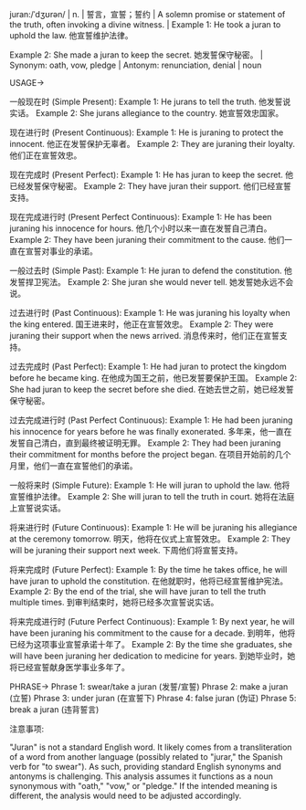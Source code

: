 juran:/ˈdʒʊrən/ | n. | 誓言，宣誓；誓约 | A solemn promise or statement of the truth, often invoking a divine witness. |  Example 1:  He took a juran to uphold the law.  他宣誓维护法律。

Example 2: She made a juran to keep the secret. 她发誓保守秘密。 | Synonym: oath, vow, pledge | Antonym:  renunciation, denial | noun


USAGE->

一般现在时 (Simple Present):
Example 1: He jurans to tell the truth. 他发誓说实话。
Example 2:  She jurans allegiance to the country. 她宣誓效忠国家。


现在进行时 (Present Continuous):
Example 1: He is juraning to protect the innocent. 他正在发誓保护无辜者。
Example 2: They are juraning their loyalty. 他们正在宣誓效忠。


现在完成时 (Present Perfect):
Example 1: He has juran to keep the secret. 他已经发誓保守秘密。
Example 2: They have juran their support. 他们已经宣誓支持。


现在完成进行时 (Present Perfect Continuous):
Example 1:  He has been juraning his innocence for hours. 他几个小时以来一直在发誓自己清白。
Example 2: They have been juraning their commitment to the cause. 他们一直在宣誓对事业的承诺。


一般过去时 (Simple Past):
Example 1: He juran to defend the constitution. 他发誓捍卫宪法。
Example 2:  She juran she would never tell. 她发誓她永远不会说。


过去进行时 (Past Continuous):
Example 1:  He was juraning his loyalty when the king entered. 国王进来时，他正在宣誓效忠。
Example 2: They were juraning their support when the news arrived. 消息传来时，他们正在宣誓支持。


过去完成时 (Past Perfect):
Example 1: He had juran to protect the kingdom before he became king.  在他成为国王之前，他已发誓要保护王国。
Example 2: She had juran to keep the secret before she died.  在她去世之前，她已经发誓保守秘密。


过去完成进行时 (Past Perfect Continuous):
Example 1: He had been juraning his innocence for years before he was finally exonerated. 多年来，他一直在发誓自己清白，直到最终被证明无罪。
Example 2: They had been juraning their commitment for months before the project began. 在项目开始前的几个月里，他们一直在宣誓他们的承诺。


一般将来时 (Simple Future):
Example 1: He will juran to uphold the law. 他将宣誓维护法律。
Example 2: She will juran to tell the truth in court. 她将在法庭上宣誓说实话。


将来进行时 (Future Continuous):
Example 1: He will be juraning his allegiance at the ceremony tomorrow. 明天，他将在仪式上宣誓效忠。
Example 2: They will be juraning their support next week.  下周他们将宣誓支持。


将来完成时 (Future Perfect):
Example 1: By the time he takes office, he will have juran to uphold the constitution.  在他就职时，他将已经宣誓维护宪法。
Example 2:  By the end of the trial, she will have juran to tell the truth multiple times. 到审判结束时，她将已经多次宣誓说实话。


将来完成进行时 (Future Perfect Continuous):
Example 1: By next year, he will have been juraning his commitment to the cause for a decade. 到明年，他将已经为这项事业宣誓承诺十年了。
Example 2: By the time she graduates, she will have been juraning her dedication to medicine for years. 到她毕业时，她将已经宣誓献身医学事业多年了。


PHRASE->
Phrase 1:  swear/take a juran (发誓/宣誓)
Phrase 2:  make a juran (立誓)
Phrase 3:  under juran (在宣誓下)
Phrase 4:  false juran (伪证)
Phrase 5:  break a juran (违背誓言)


注意事项:

"Juran" is not a standard English word.  It likely comes from a transliteration of  a word from another language (possibly related to "jurar," the Spanish verb for "to swear").  As such, providing standard English synonyms and antonyms is challenging.  This analysis assumes it functions as a noun synonymous with "oath," "vow," or "pledge."  If the intended meaning is different, the analysis would need to be adjusted accordingly.
